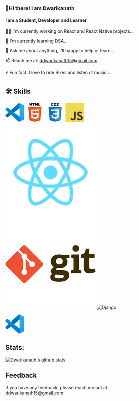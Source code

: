 
### 🚀Hi there! I am Dwarikanath

#### I am a Student, Developer and Learner


👩‍💻 I'm currently working on React and React Native projects...

🧠 I'm currently learning DSA...

💬 Ask me about anything, I'll happy to help or learn...

📫 Reach me at: ddwarikanath15@gmail.com

⚡️ Fun fact: I love to ride Bikes and listen ot music...


## 🛠 Skills

<img src="https://raw.githubusercontent.com/github/explore/80688e429a7d4ef2fca1e82350fe8e3517d3494d/topics/visual-studio-code/visual-studio-code.png" data-canonical-src="https://gyazo.com/eb5c5741b6a9a16c692170a41a49c858.png" width="60" height="60" />
<img src="https://raw.githubusercontent.com/github/explore/80688e429a7d4ef2fca1e82350fe8e3517d3494d/topics/html/html.png" data-canonical-src="https://raw.githubusercontent.com/github/explore/80688e429a7d4ef2fca1e82350fe8e3517d3494d/topics/html/html.png" width="60" height="60" />
<img src="https://raw.githubusercontent.com/github/explore/80688e429a7d4ef2fca1e82350fe8e3517d3494d/topics/css/css.png" data-canonical-src="https://gyazo.com/eb5c5741b6a9a16c692170a41a49c858.png" width="60" height="60" />
<img src="https://raw.githubusercontent.com/github/explore/80688e429a7d4ef2fca1e82350fe8e3517d3494d/topics/javascript/javascript.png" data-canonical-src="https://gyazo.com/eb5c5741b6a9a16c692170a41a49c858.png" width="60" height="60" />

![React Native](https://raw.githubusercontent.com/github/explore/80688e429a7d4ef2fca1e82350fe8e3517d3494d/topics/react/react.png)
![Git](https://raw.githubusercontent.com/github/explore/80688e429a7d4ef2fca1e82350fe8e3517d3494d/topics/git/git.png)
![Django](https://static.djangoproject.com/img/logos/django-logo-positive.png)

<img src="https://raw.githubusercontent.com/github/explore/80688e429a7d4ef2fca1e82350fe8e3517d3494d/topics/visual-studio-code/visual-studio-code.png" data-canonical-src="https://gyazo.com/eb5c5741b6a9a16c692170a41a49c858.png" width="60" height="60" />


## Stats:
[![Dwarikanath's github stats](https://github-readme-stats.vercel.app/api?username=Dwarikanath1502)](https://github.com/Dwarikanath1502/github-readme-stats)
## Feedback

If you have any feedback, please reach me out at ddwarikanath15@gmail.com
